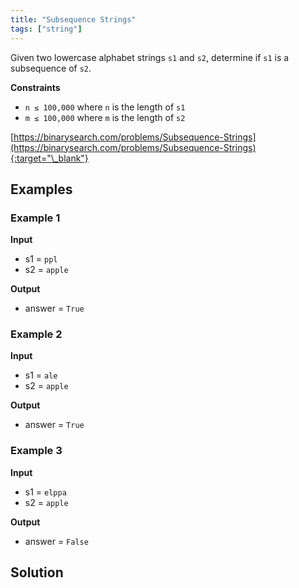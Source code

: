 ```yaml
---
title: "Subsequence Strings"
tags: ["string"]
---
```


Given two lowercase alphabet strings `s1` and `s2`, determine if `s1` is a subsequence of `s2`.

**Constraints**

- `n ≤ 100,000` where `n` is the length of `s1`
- `m ≤ 100,000` where `m` is the length of `s2`

[https://binarysearch.com/problems/Subsequence-Strings](https://binarysearch.com/problems/Subsequence-Strings){:target="\_blank"}

## Examples

### Example 1

**Input**

- s1 = `ppl`
- s2 = `apple`

**Output**

- answer = `True`

### Example 2

**Input**

- s1 = `ale`
- s2 = `apple`

**Output**

- answer = `True`

### Example 3

**Input**

- s1 = `elppa`
- s2 = `apple`

**Output**

- answer = `False`

## Solution

<script src="https://gist.github.com/yaeba/16da7be5123724fcf6eccc25581cef5a.js?file=Subsequence-Strings.cpp"></script>
